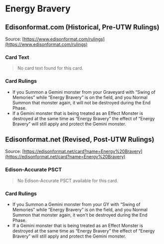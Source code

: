 # Energy Bravery

## Edisonformat.com (Historical, Pre-UTW Rulings)

Source: [https://www.edisonformat.com/rulings](https://www.edisonformat.com/rulings)

### Card Text

> No card text found for this card.

### Card Rulings

*   If you Summon a Gemini monster from your Graveyard with “Swing of Memories” while “Energy Bravery” is on the field, and you Normal Summon that monster again, it will not be destroyed during the End Phase.
*   If a Gemini monster that is being treated as an Effect Monster is destroyed at the same time as “Energy Bravery” the effect of “Energy Bravery” will still apply and protect the Gemini monster.

## Edisonformat.net (Revised, Post-UTW Rulings)

Source: [https://edisonformat.net/card?name=Energy%20Bravery](https://edisonformat.net/card?name=Energy%20Bravery)

### Edison-Accurate PSCT

> No Edison-Accurate PSCT available for this card.

### Card Rulings

*   If you Summon a Gemini monster from your GY with “Swing of Memories” while “Energy Bravery” is on the field, and you Normal Summon that monster again, it won't be destroyed during the End Phase.
*   If a Gemini monster that is being treated as an Effect Monster is destroyed at the same time as “Energy Bravery” the effect of “Energy Bravery” will still apply and protect the Gemini monster.
            